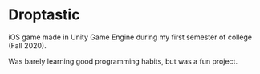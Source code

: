 # Droptastic
iOS game made in Unity Game Engine during my first semester of college (Fall 2020).

Was barely learning good programming habits, but was a fun project.

